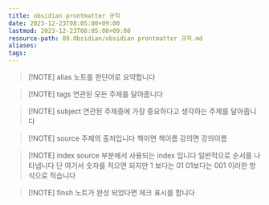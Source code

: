 ```yaml
---
title: obsidian prontmatter 규칙
date: 2023-12-23T08:05:00+09:00
lastmod: 2023-12-23T08:05:00+09:00
resource-path: 89.Obsidian/obsidian prontmatter 규칙.md
aliases: 
tags: 
---
```

> [!NOTE] alias
> 노트를 한단어로 요약합니다


> [!NOTE]  tags
> 연관된 모든 주제를 달아줍니다


> [!NOTE] subject
> 연관된 주제중에 가장 중요하다고 생각하는 주제를 달아줍니다


> [!NOTE] source 
> 주제의 출처입니다 책이면 책이름 강의면 강의이름


> [!NOTE] index
> source 부분에서 사용되는 index 입니다 일반적으로 순서를 나타냅니다
> 단 여기서 숫자를 적으면 되지만 1 보다는 01  01보다는 001 이러한 방식으로 적습니다


> [!NOTE] finsh
> 노트가 완성 되었다면 체크 표시를 합니다







